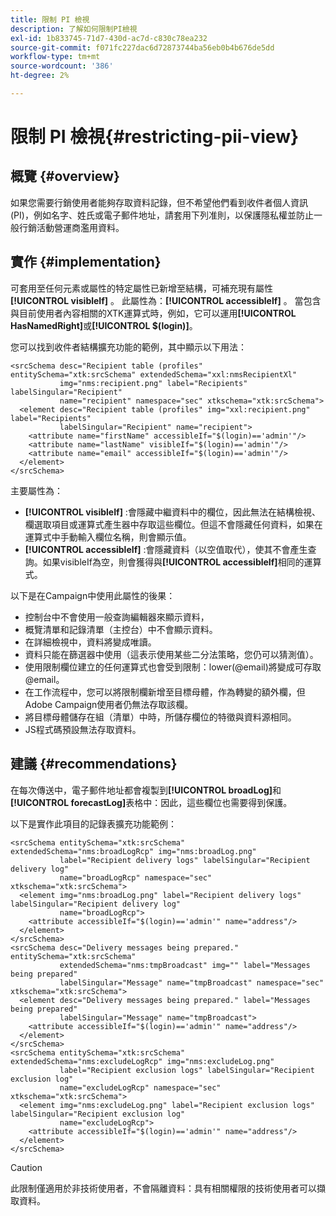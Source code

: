 ```yaml
---
title: 限制 PI 檢視
description: 了解如何限制PI檢視
exl-id: 1b833745-71d7-430d-ac7d-c830c78ea232
source-git-commit: f071fc227dac6d72873744ba56eb0b4b676de5dd
workflow-type: tm+mt
source-wordcount: '386'
ht-degree: 2%

---
```


# 限制 PI 檢視{#restricting-pii-view}

## 概覽 {#overview}

如果您需要行銷使用者能夠存取資料記錄，但不希望他們看到收件者個人資訊(PI)，例如名字、姓氏或電子郵件地址，請套用下列准則，以保護隱私權並防止一般行銷活動營運商濫用資料。

## 實作 {#implementation}

可套用至任何元素或屬性的特定屬性已新增至結構，可補充現有屬性&#x200B;**[!UICONTROL visibleIf]** 。 此屬性為：**[!UICONTROL accessibleIf]** 。 當包含與目前使用者內容相關的XTK運算式時，例如，它可以運用&#x200B;**[!UICONTROL HasNamedRight]**&#x200B;或&#x200B;**[!UICONTROL $(login)]**。

您可以找到收件者結構擴充功能的範例，其中顯示以下用法：

```
<srcSchema desc="Recipient table (profiles" entitySchema="xtk:srcSchema" extendedSchema="xxl:nmsRecipientXl"
           img="nms:recipient.png" label="Recipients" labelSingular="Recipient"
           name="recipient" namespace="sec" xtkschema="xtk:srcSchema">
  <element desc="Recipient table (profiles" img="xxl:recipient.png" label="Recipients"
           labelSingular="Recipient" name="recipient">
    <attribute name="firstName" accessibleIf="$(login)=='admin'"/>
    <attribute name="lastName" visibleIf="$(login)=='admin'"/>
    <attribute name="email" accessibleIf="$(login)=='admin'"/>
  </element>
</srcSchema>
```

主要屬性為：

* **[!UICONTROL visibleIf]** :會隱藏中繼資料中的欄位，因此無法在結構檢視、欄選取項目或運算式產生器中存取這些欄位。但這不會隱藏任何資料，如果在運算式中手動輸入欄位名稱，則會顯示值。
* **[!UICONTROL accessibleIf]** :會隱藏資料（以空值取代），使其不會產生查詢。如果visibleIf為空，則會獲得與&#x200B;**[!UICONTROL accessibleIf]**&#x200B;相同的運算式。

以下是在Campaign中使用此屬性的後果：

* 控制台中不會使用一般查詢編輯器來顯示資料，
* 概覽清單和記錄清單（主控台）中不會顯示資料。
* 在詳細檢視中，資料將變成唯讀。
* 資料只能在篩選器中使用（這表示使用某些二分法策略，您仍可以猜測值）。
* 使用限制欄位建立的任何運算式也會受到限制：lower(@email)將變成可存取@email。
* 在工作流程中，您可以將限制欄新增至目標母體，作為轉變的額外欄，但Adobe Campaign使用者仍無法存取該欄。
* 將目標母體儲存在組（清單）中時，所儲存欄位的特徵與資料源相同。
* JS程式碼預設無法存取資料。

## 建議 {#recommendations}

在每次傳送中，電子郵件地址都會複製到&#x200B;**[!UICONTROL broadLog]**&#x200B;和&#x200B;**[!UICONTROL forecastLog]**&#x200B;表格中：因此，這些欄位也需要得到保護。

以下是實作此項目的記錄表擴充功能範例：

```
<srcSchema entitySchema="xtk:srcSchema" extendedSchema="nms:broadLogRcp" img="nms:broadLog.png"
           label="Recipient delivery logs" labelSingular="Recipient delivery log"
           name="broadLogRcp" namespace="sec" xtkschema="xtk:srcSchema">
  <element img="nms:broadLog.png" label="Recipient delivery logs" labelSingular="Recipient delivery log"
           name="broadLogRcp">
    <attribute accessibleIf="$(login)=='admin'" name="address"/>
  </element>
</srcSchema>
<srcSchema desc="Delivery messages being prepared." entitySchema="xtk:srcSchema"
           extendedSchema="nms:tmpBroadcast" img="" label="Messages being prepared"
           labelSingular="Message" name="tmpBroadcast" namespace="sec" xtkschema="xtk:srcSchema">
  <element desc="Delivery messages being prepared." label="Messages being prepared"
           labelSingular="Message" name="tmpBroadcast">
    <attribute accessibleIf="$(login)=='admin'" name="address"/>
  </element>
</srcSchema>
<srcSchema entitySchema="xtk:srcSchema" extendedSchema="nms:excludeLogRcp" img="nms:excludeLog.png"
           label="Recipient exclusion logs" labelSingular="Recipient exclusion log"
           name="excludeLogRcp" namespace="sec" xtkschema="xtk:srcSchema">
  <element img="nms:excludeLog.png" label="Recipient exclusion logs" labelSingular="Recipient exclusion log"
           name="excludeLogRcp">
    <attribute accessibleIf="$(login)=='admin'" name="address"/>
  </element>
</srcSchema>
```

>[!CAUTION]
>
>此限制僅適用於非技術使用者，不會隔離資料：具有相關權限的技術使用者可以擷取資料。

